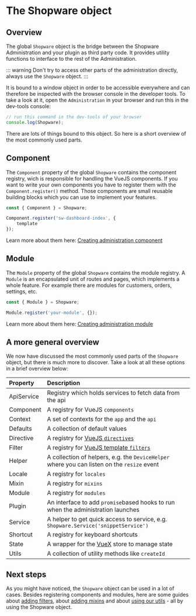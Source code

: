 # The Shopware object

## Overview

The global `Shopware` object is the bridge between the Shopware Administration and your plugin as third party code. It provides utility functions to interface to the rest of the Administration.

::: warning
Don't try to access other parts of the administration directly, always use the `Shopware` object.
:::

It is bound to a window object in order to be accessible everywhere and can therefore be inspected with the browser console in the developer tools. To take a look at it, open the `Administration` in your browser and run this in the dev-tools console:

```javascript
// run this command in the dev-tools of your browser
console.log(Shopware);
```

There are lots of things bound to this object. So here is a short overview of the most commonly used parts.

## Component

The `Component` property of the global `Shopware` contains the component registry, wich is responsible for handling the VueJS components. If you want to write your own components you have to register them with the `Component.register()` method. Those components are small reusable building blocks which you can use to implement your features.

```javascript
const { Component } = Shopware;

Component.register('sw-dashboard-index', {
    template
});
```

Learn more about them here: [Creating administration component](add-custom-component)

## Module

The `Module` property of the global `Shopware` contains the module registry. A `Module` is an encapsulated unit of routes and pages, which implements a whole feature. For example there are modules for customers, orders, settings, etc.

```javascript
const { Module } = Shopware;

Module.register('your-module', {});
```

Learn more about them here: [Creating administration module](add-custom-module)

## A more general overview

We now have discussed the most commonly used parts of the `Shopware` object, but there is much more to discover. Take a look at all these options in a brief overview below:

| Property | Description |
| :--- | :--- |
| ApiService | Registry which holds services to fetch data from the api |
| Component | A registry for VueJS `components` |
| Context | A set of contexts for the `app` and the `api` |
| Defaults | A collection of default values |
| Directive | A registry for [VueJS `directives`](https://vuejs.org/v2/guide/custom-directive.html) |
| Filter | A registry for [VueJS template `filters`](https://vuejs.org/v2/guide/filters.html) |
| Helper | A collection of helpers, e.g. the `DeviceHelper` where you can listen on the `resize` event |
| Locale | A registry for `locales` |
| Mixin | A registry for `mixins` |
| Module | A registry for `modules` |
| Plugin | An interface to add `promise`based hooks to run when the administration launches |
| Service | A helper to get quick access to service, e.g. `Shopware.Service('snippetService')` |
| Shortcut | A registry for keyboard shortcuts |
| State | A wrapper for the [VueX](https://vuex.vuejs.org/) store to manage state |
| Utils | A collection of utility methods like `createId` |

## Next steps

As you might have noticed, the `Shopware` object can be used in a lot of cases. Besides registering components and modules, here are some guides about [adding filters](add-filter), about [adding mixins](add-mixins) and about [using our utils](using-utils) - all by using the Shopware object.
